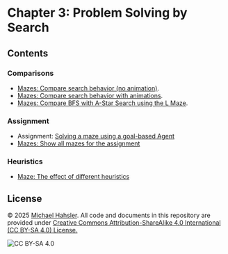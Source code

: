 <!-- #region -->
# Chapter 3: Problem Solving by Search

## Contents

### Comparisons
* [Mazes: Compare search behavior (no animation)](https://mhahsler.github.io/CS7320-AI/Search/Maze_Example.html).
* [Mazes: Compare search behavior with animations](https://mhahsler.github.io/CS7320-AI/Search/Maze_Example-Animation_full.html).
* [Mazes: Compare BFS with A-Star Search using the L Maze](https://mhahsler.github.io/CS7320-AI/Search/Maze_BFS_vs_A_Star.html).


### Assignment
* Assignment: [Solving a maze using a goal-based Agent](https://colab.research.google.com/github/mhahsler/CS7320-AI/blob/master/Search/Maze.ipynb)
* [Mazes: Show all mazes for the assignment](https://colab.research.google.com/github/mhahsler/CS7320-AI/blob/master/Search/Show_all_mazes.ipynb)

### Heuristics
* [Maze: The effect of different heuristics](https://colab.research.google.com/github/mhahsler/CS7320-AI/blob/master/Search/Explore_heuristics.ipynb)

## License
&copy; 2025 [Michael Hahsler](http://michael.hahsler.net). 
All code and documents in this repository are provided under [Creative Commons Attribution-ShareAlike 4.0 International (CC BY-SA 4.0) License.](https://creativecommons.org/licenses/by-sa/4.0/)

![CC BY-SA 4.0](https://licensebuttons.net/l/by-sa/3.0/88x31.png)
<!-- #endregion -->
